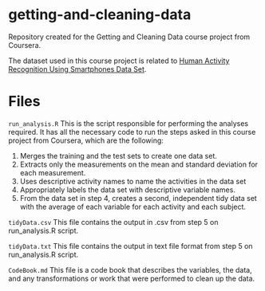 # getting-and-cleaning-data
Repository created for the Getting and Cleaning Data course project from Coursera.

The dataset used in this course project is related to [Human Activity Recognition Using Smartphones Data Set](http://archive.ics.uci.edu/ml/datasets/Human+Activity+Recognition+Using+Smartphones).


# Files
`run_analysis.R` 
This is the script responsible for performing the analyses required. 
It has all the necessary code to run the steps asked in this course project from Coursera, which are the following:
1. Merges the training and the test sets to create one data set.
2. Extracts only the measurements on the mean and standard deviation for each measurement. 
3. Uses descriptive activity names to name the activities in the data set
4. Appropriately labels the data set with descriptive variable names. 
5. From the data set in step 4, creates a second, independent tidy data set with the average of each variable for each activity and each subject.

`tidyData.csv`
This file contains the output in .csv from step 5 on run_analysis.R script.

`tidyData.txt`
This file contains the output in text file format from step 5 on run_analysis.R script.

`CodeBook.md`
This file is a code book that describes the variables, the data, and any transformations or work that were performed to clean up the data.
